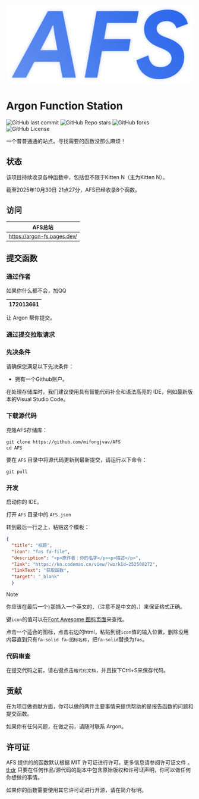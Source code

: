 <p align="center">
  <img width="500" src="/AFS.png">
</p>

# Argon Function Station

![GitHub last commit](https://img.shields.io/github/last-commit/mifongjvav/AFS?display_timestamp=committer) ![GitHub Repo stars](https://img.shields.io/github/stars/mifongjvav/AFS) ![GitHub forks](https://img.shields.io/github/forks/mifongjvav/AFS) ![GitHub License](https://img.shields.io/github/license/mifongjvav/AFS)

一个普普通通的站点。寻找需要的函数没那么麻烦！

## 状态

该项目持续收录各种函数中，包括但不限于Kitten N（主为Kitten N）。

截至2025年10月30日 21点27分，AFS已经收录8个函数。

## 访问

|AFS总站|
|--|
|<https://argon-fs.pages.dev/>|

## 提交函数

### 通过作者

如果你什么都不会，加QQ

|172013661|
|--|

让 Argon 帮你提交。

### 通过提交拉取请求

### 先决条件

请确保您满足以下先决条件：

- 拥有一个Github账户。

在处理存储库时，我们建议使用具有智能代码补全和语法高亮的 IDE，例如最新版本的Visual Studio Code。

### 下载源代码

克隆AFS存储库：

```shell
git clone https://github.com/mifongjvav/AFS
cd AFS
```

要在 `AFS` 目录中将源代码更新到最新提交，请运行以下命令：

```shell
git pull
```

### 开发

启动你的 IDE。

打开 `AFS` 目录中的 `AFS.json`

转到最后一行之上，粘贴这个模板：

```json
{
  "title": "标题",
  "icon": "fas fa-file",
  "description": "<p>原作者：你的名字</p><p>描述</p>",
  "link": "https://kn.codemao.cn/view/?workId=252508272",
  "linkText": "获取函数",
  "target": "_blank"
  }
```

> [!NOTE]
> 你应该在最后一个`}`那插入一个英文的`,`（注意不是中文的`，`）来保证格式正确。
>
> 键`icon`的值可以在[Font Awesome 图标页面](https://fontawesome.com/search?f=classic&s=solid&o=r)来查找。
>
> 点击一个适合的图标，点击右边的html，粘贴到键`icon`值的输入位置，删除没用内容直到只有`fa-solid fa-图标名称`，把`fa-solid`替换为`fas`。

### 代码审查

在提交代码之前，请右键点击`格式化文档`，并且按下Ctrl+S来保存代码。

## 贡献

在为项目做贡献方面，你可以做的两件主要事情来提供帮助的是报告函数的问题和提交函数。

如果你有任何问题，在做之前，请随时联系 Argon。

## 许可证

AFS 提供的的函数默认根据 MIT 许可证进行许可。更多信息请参阅许可证文件 。[tl;dr](https://tldrlegal.com/license/mit-license) 只要在任何作品/源代码的副本中包含原始版权和许可证声明，你可以做任何你想做的事情。

如果你的函数需要使用其它许可证进行开源，请在简介标明。
